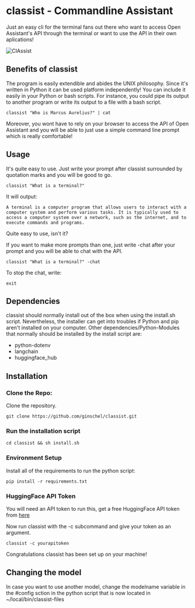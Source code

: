# classist - Commandline Assistant
Just an easy cli for the terminal fans out there who want to access Open Assistant's API through the terminal or want to use the API in their own aplications! 

![ClAssist](https://github.com/ginschel/classist/blob/master/classist.gif)


## Benefits of classist
The program is easily extendible and abides the UNIX philosophy. Since it's written in Python it can be used platform independently! You can include it easily in your Python or bash scripts. For instance, you could pipe its output to another program or write its output to a file with a bash script.
```
classist "Who is Marcus Aurelius?" | cat
```
Moreover, you wont have to rely on your browser to access the API of Open Assistant and you will be able to just use a simple command line prompt which is really comfortable!

## Usage
It's quite easy to use. Just write your prompt after classist surrounded by quotation marks and you will be good to go.

```
classist "What is a terminal?"
```
It will output:
```
A terminal is a computer program that allows users to interact with a computer system and perform various tasks. It is typically used to access a computer system over a network, such as the internet, and to execute commands and programs.
```
Quite easy to use, isn't it?

If you want to make more prompts than one, just write -chat after your prompt and you will be able to chat with the API.
```
classist "What is a terminal?" -chat
```
To stop the chat, write:
```
exit
```
## Dependencies
classist should normally install out of the box when using the install.sh script. Nevertheless, the installer can get into troubles if Python and pip aren't installed on your computer.
Other dependencies/Python-Modules that normally should be installed by the install script are:
 - python-dotenv
 - langchain
 - huggingface_hub
## Installation

### Clone the Repo:
Clone the repository. 
```
git clone https://github.com/ginschel/classist.git
```
### Run the installation script
```
cd classist && sh install.sh
```
### Environment Setup
Install all of the requirements to run the python script:

```
pip install -r requirements.txt
```

### HuggingFace API Token 

You will need an API token to run this, get a free HuggingFace API token from [here](https://huggingface.co/settings/tokens)

Now run classist with the -c subcommand and give your token as an argument.


```
classist -c yourapitoken
```
Congratulations classist has been set up on your machine!

## Changing the model
In case you want to use another model, change the modelname variable in the #config sction in the python script that is now located in ~/local/bin/classist-files

